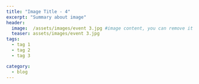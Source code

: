 ```yaml
---
title: "Image Title - 4"
excerpt: "Summary about image"
header:
  image:  /assets/images/event 3.jpg #image content, you can remove it if you want
  teaser: assets/images/event 3.jpg
tags:
  - tag 1
  - tag 2
  - tag 3

category:
  - blog
---
```



